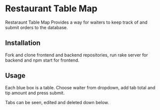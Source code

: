 # Restaurant Table Map

Restaraunt Table Map Provides a way for waiters to keep track of and submit orders to the database.

## Installation

Fork and clone frontend and backend repositories, run rake server for backend and npm start for frontend.

## Usage

Each blue box is a table. Choose waiter from dropdown, add tab total and tip amount and press submit.

Tabs can be seen, edited and deleted down below.